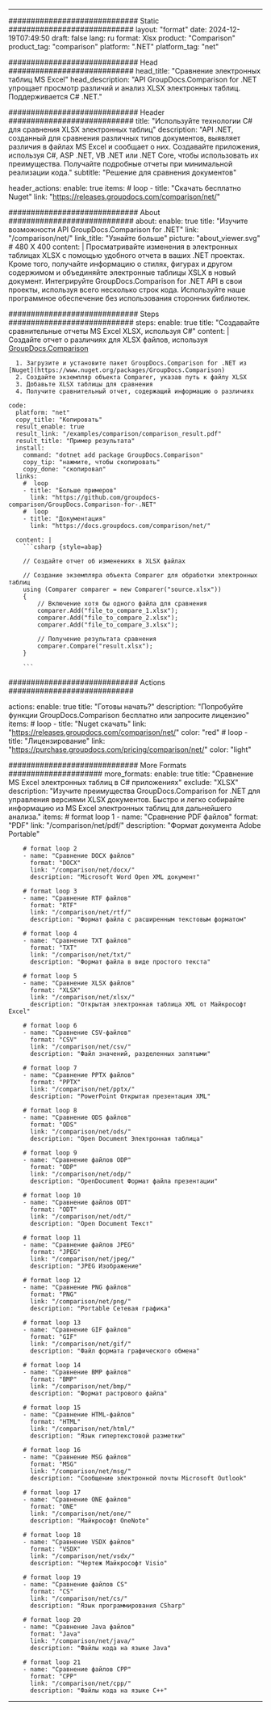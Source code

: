 
---
############################# Static ############################
layout: "format"
date:  2024-12-19T07:49:50
draft: false
lang: ru
format: Xlsx
product: "Comparison"
product_tag: "comparison"
platform: ".NET"
platform_tag: "net"

############################# Head ############################
head_title: "Сравнение электронных таблиц MS Excel"
head_description: "API GroupDocs.Comparison for .NET упрощает просмотр различий и анализ XLSX электронных таблиц. Поддерживается C# .NET."

############################# Header ############################
title: "Используйте технологии C# для сравнения XLSX электронных таблиц" 
description: "API .NET, созданный для сравнения различных типов документов, выявляет различия в файлах MS Excel и сообщает о них. Создавайте приложения, используя C#, ASP .NET, VB .NET или .NET Core, чтобы использовать их преимущества. Получайте подробные отчеты при минимальной реализации кода."
subtitle: "Решение для сравнения документов" 

header_actions:
  enable: true
  items:
    #  loop
    - title: "Скачать бесплатно Nuget"
      link: "https://releases.groupdocs.com/comparison/net/"
      
############################# About ############################
about:
    enable: true
    title: "Изучите возможности API GroupDocs.Comparison for .NET"
    link: "/comparison/net/"
    link_title: "Узнайте больше"
    picture: "about_viewer.svg" # 480 X 400
    content: |
       Просматривайте изменения в электронных таблицах XLSX с помощью удобного отчета в ваших .NET проектах. Кроме того, получайте информацию о стилях, фигурах и другом содержимом и объединяйте электронные таблицы XSLX в новый документ. Интегрируйте GroupDocs.Comparison for .NET API в свои проекты, используя всего несколько строк кода. Используйте наше программное обеспечение без использования сторонних библиотек.

############################# Steps ############################
steps:
    enable: true
    title: "Создавайте сравнительные отчеты MS Excel XLSX, используя C#"
    content: |
      Создайте отчет о различиях для XLSX файлов, используя [GroupDocs.Comparison](https://products.groupdocs.com/comparison/net/)
      
      1. Загрузите и установите пакет GroupDocs.Comparison for .NET из [Nuget](https://www.nuget.org/packages/GroupDocs.Comparison)
      2. Создайте экземпляр объекта Comparer, указав путь к файлу XLSX
      3. Добавьте XLSX таблицы для сравнения
      4. Получите сравнительный отчет, содержащий информацию о различиях
   
    code:
      platform: "net"
      copy_title: "Копировать"
      result_enable: true
      result_link: "/examples/comparison/comparison_result.pdf"
      result_title: "Пример результата"
      install:
        command: "dotnet add package GroupDocs.Comparison"
        copy_tip: "нажмите, чтобы скопировать"
        copy_done: "скопировал"
      links:
        #  loop
        - title: "Больше примеров"
          link: "https://github.com/groupdocs-comparison/GroupDocs.Comparison-for-.NET"
        #  loop
        - title: "Документация"
          link: "https://docs.groupdocs.com/comparison/net/"
          
      content: |
        ```csharp {style=abap}

        // Создайте отчет об изменениях в XLSX файлах

        // Создание экземпляра объекта Comparer для обработки электронных таблиц
        using (Comparer comparer = new Comparer("source.xlsx"))
        {
            // Включение хотя бы одного файла для сравнения
        	comparer.Add("file_to_compare_1.xlsx");
            comparer.Add("file_to_compare_2.xlsx");
            comparer.Add("file_to_compare_3.xlsx");

            // Получение результата сравнения
            comparer.Compare("result.xlsx"); 
        }
        
        ```            

############################# Actions ############################

actions:
  enable: true
  title: "Готовы начать?"
  description: "Попробуйте функции GroupDocs.Comparison бесплатно или запросите лицензию"
  items:
    #  loop
    - title: "Nuget скачать"
      link: "https://releases.groupdocs.com/comparison/net/"
      color: "red"
        #  loop
    - title: "Лицензирование"
      link: "https://purchase.groupdocs.com/pricing/comparison/net/"
      color: "light"


############################# More Formats #####################
more_formats:
    enable: true
    title: "Сравнение MS Excel электронных таблиц в C# приложениях"
    exclude: "XLSX"
    description: "Изучите преимущества GroupDocs.Comparison for .NET для управления версиями XLSX документов. Быстро и легко собирайте информацию из MS Excel электронных таблиц для дальнейшего анализа."
    items: 
        # format loop 1
        - name: "Сравнение PDF файлов"
          format: "PDF"
          link: "/comparison/net/pdf/"
          description: "Формат документа Adobe Portable"

        # format loop 2
        - name: "Сравнение DOCX файлов"
          format: "DOCX"
          link: "/comparison/net/docx/"
          description: "Microsoft Word Open XML документ"

        # format loop 3
        - name: "Сравнение RTF файлов"
          format: "RTF"
          link: "/comparison/net/rtf/"
          description: "Формат файла с расширенным текстовым форматом"

        # format loop 4
        - name: "Сравнение TXT файлов"
          format: "TXT"
          link: "/comparison/net/txt/"
          description: "Формат файла в виде простого текста"

        # format loop 5
        - name: "Сравнение XLSX файлов"
          format: "XLSX"
          link: "/comparison/net/xlsx/"
          description: "Открытая электронная таблица XML от Майкрософт Excel"

        # format loop 6
        - name: "Сравнение CSV-файлов"
          format: "CSV"
          link: "/comparison/net/csv/"
          description: "Файл значений, разделенных запятыми"

        # format loop 7
        - name: "Сравнение PPTX файлов"
          format: "PPTX"
          link: "/comparison/net/pptx/"
          description: "PowerPoint Открытая презентация XML"

        # format loop 8
        - name: "Сравнение ODS файлов"
          format: "ODS"
          link: "/comparison/net/ods/"
          description: "Open Document Электронная таблица"

        # format loop 9
        - name: "Сравнение файлов ODP"
          format: "ODP"
          link: "/comparison/net/odp/"
          description: "OpenDocument Формат файла презентации"

        # format loop 10
        - name: "Сравнение файлов ODT"
          format: "ODT"
          link: "/comparison/net/odt/"
          description: "Open Document Текст"

        # format loop 11
        - name: "Сравнение файлов JPEG"
          format: "JPEG"
          link: "/comparison/net/jpeg/"
          description: "JPEG Изображение"

        # format loop 12
        - name: "Сравнение PNG файлов"
          format: "PNG"
          link: "/comparison/net/png/"
          description: "Portable Сетевая графика"

        # format loop 13
        - name: "Сравнение GIF файлов"
          format: "GIF"
          link: "/comparison/net/gif/"
          description: "Файл формата графического обмена"

        # format loop 14
        - name: "Сравнение BMP файлов"
          format: "BMP"
          link: "/comparison/net/bmp/"
          description: "Формат растрового файла"

        # format loop 15
        - name: "Сравнение HTML-файлов"
          format: "HTML"
          link: "/comparison/net/html/"
          description: "Язык гипертекстовой разметки"

        # format loop 16
        - name: "Сравнение MSG файлов"
          format: "MSG"
          link: "/comparison/net/msg/"
          description: "Сообщение электронной почты Microsoft Outlook"

        # format loop 17
        - name: "Сравнение ONE файлов"
          format: "ONE"
          link: "/comparison/net/one/"
          description: "Майкрософт OneNote"

        # format loop 18
        - name: "Сравнение VSDX файлов"
          format: "VSDX"
          link: "/comparison/net/vsdx/"
          description: "Чертеж Майкрософт Visio"

        # format loop 19
        - name: "Сравнение файлов CS"
          format: "CS"
          link: "/comparison/net/cs/"
          description: "Язык программирования CSharp"

        # format loop 20
        - name: "Сравнение Java файлов"
          format: "Java"
          link: "/comparison/net/java/"
          description: "Файлы кода на языке Java"
          
        # format loop 21
        - name: "Сравнение файлов CPP"
          format: "CPP"
          link: "/comparison/net/cpp/"
          description: "Файлы кода на языке C++"
---